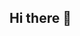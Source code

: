 ## Hi there 👋

<!--
**bruno-pereira7/bruno-pereira7** is a ✨ _special_ ✨ repository because its `README.md` (this file) appears on your GitHub profile.

![Gato Codando](assets/gif/coding.gif)
Here are some ideas to get you started:

- 🔭 I’m currently working on ...
- 🌱 I’m currently learning ...
- 👯 I’m looking to collaborate on ...
- 🤔 I’m looking for help with ...
- 💬 Ask me about ...
- 📫 How to reach me: ...
- 😄 Pronouns: ...
- ⚡ Fun fact: ...
-->
